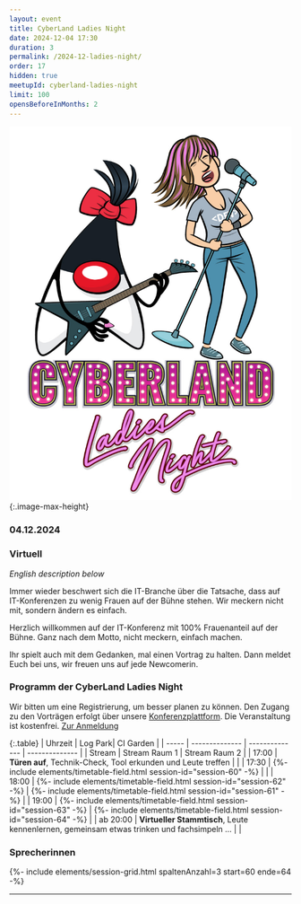 ```yaml
---
layout: event
title: CyberLand Ladies Night
date: 2024-12-04 17:30
duration: 3
permalink: /2024-12-ladies-night/
order: 17
hidden: true
meetupId: cyberland-ladies-night
limit: 100
opensBeforeInMonths: 2
---
```

![Logo](/assets/logo/ladies_night.jpg){:.image-max-height}

### <i class="fas fa-lg fa-calendar"></i> 04.12.2024

### <i class="fas fa-lg fa-globe"></i> Virtuell <span style="font-size: 0.6em;">

_English description below_ 

Immer wieder beschwert sich die IT-Branche über die Tatsache, dass auf IT-Konferenzen zu wenig Frauen auf der Bühne stehen. Wir meckern nicht mit, sondern ändern es einfach.

Herzlich willkommen auf der IT-Konferenz mit 100% Frauenanteil auf der Bühne. Ganz nach dem Motto, nicht meckern, einfach machen.

Ihr spielt auch mit dem Gedanken, mal einen Vortrag zu halten. Dann meldet Euch bei uns, wir freuen uns auf jede Newcomerin.

### <i class="fas fa-lg fa-book-open"></i> Programm der CyberLand Ladies Night

Wir bitten um eine Registrierung, um besser planen zu können. Den Zugang zu den Vorträgen erfolgt über unsere [Konferenzplattform](https://world.ijug.eu/). Die Veranstaltung ist kostenfrei. [Zur Anmeldung](#teilnahme)


{:.table}
| Uhrzeit  | Log Park| CI Garden | 
| ----- | -------------- | -------------- | -------------- |
| Stream  | <i class="fas fa-lg fa-link"></i> Stream Raum 1 | <i class="fas fa-lg fa-link"></i> Stream Raum 2 | 
| 17:00 | __Türen auf__, Technik-Check, Tool erkunden und Leute treffen | |
| 17:30 | {%- include elements/timetable-field.html session-id="session-60" -%} | |
| 18:00 |  {%- include elements/timetable-field.html session-id="session-62" -%} | {%- include elements/timetable-field.html session-id="session-61" -%} | 
| 19:00 |  {%- include elements/timetable-field.html session-id="session-63" -%} | {%- include elements/timetable-field.html session-id="session-64" -%} | 
| ab 20:00 | __Virtueller Stammtisch__, Leute kennenlernen, gemeinsam etwas trinken und fachsimpeln ... | |

### <i id="sprecher" class="fas fa-user"></i> Sprecherinnen

{%- include elements/session-grid.html spaltenAnzahl=3 start=60 ende=64 -%}

<hr />
